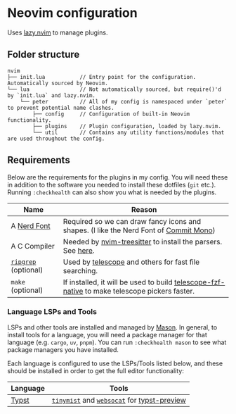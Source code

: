 # Neovim configuration

Uses [lazy.nvim](https://github.com/folke/lazy.nvim) to manage plugins.

## Folder structure

```
nvim
├── init.lua           // Entry point for the configuration. Automatically sourced by Neovim.
└── lua                // Not automatically sourced, but require()'d by `init.lua` and lazy.nvim.
    └── peter          // All of my config is namespaced under `peter` to prevent potential name clashes.
        ├── config     // Configuration of built-in Neovim functionality.
        ├── plugins    // Plugin configuration, loaded by lazy.nvim.
        └── util       // Contains any utility functions/modules that are used throughout the config.
```

## Requirements

Below are the requirements for the plugins in my config. You will need these in
addition to the software you needed to install these dotfiles (`git` etc.).
Running `:checkhealth` can also show you what is needed by the plugins.

| Name | Reason |
|------|--------|
| A [Nerd Font](https://www.nerdfonts.com/) | Required so we can draw fancy icons and shapes. (I like the Nerd Font of [Commit Mono](https://commitmono.com/)) |
| A C Compiler | Needed by [nvim-treesitter](https://github.com/nvim-treesitter/nvim-treesitter) to install the parsers. See [here](https://github.com/nvim-treesitter/nvim-treesitter#requirements). |
| [`ripgrep`](https://github.com/BurntSushi/ripgrep) (optional) | Used by [telescope](https://github.com/nvim-telescope/telescope.nvim) and others for fast file searching. |
| `make` (optional) | If installed, it will be used to build [telescope-fzf-native](https://github.com/nvim-telescope/telescope-fzf-native.nvim) to make telescope pickers faster. |

### Language LSPs and Tools

LSPs and other tools are installed and managed by
[Mason](https://github.com/williamboman/mason.nvim). In general, to install
tools for a language, you will need a package manager for that language (e.g.
`cargo`, `uv`, `pnpm`). You can run `:checkhealth mason` to see what package
managers you have installed.

Each language is configured to use the LSPs/Tools listed below, and these
should be installed in order to get the full editor functionality:

| Language | Tools |
|----------|-------|
| [Typst](https://typst.app/) | [`tinymist`](https://github.com/Myriad-Dreamin/tinymist) and [`websocat`](https://github.com/vi/websocat) for [typst-preview](https://github.com/chomosuke/typst-preview.nvim)
